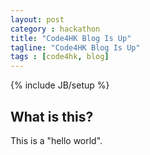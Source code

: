 ```yaml
---
layout: post
category : hackathon
title: "Code4HK Blog Is Up"
tagline: "Code4HK Blog Is Up"
tags : [code4hk, blog]
---
```

{% include JB/setup %}

## What is this?

This is a "hello world".

